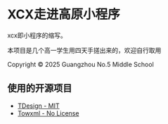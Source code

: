 # XCX走进高原小程序

xcx即小程序的缩写。

本项目是几个高一学生用四天手搓出来的，欢迎自行取用

Copyright © 2025 Guangzhou No.5 Middle School

## 使用的开源项目

- [TDesign - MIT](https://github.com/Tencent/tdesign-miniprogram)
- [Towxml - No License](https://github.com/sbfkcel/towxml)
